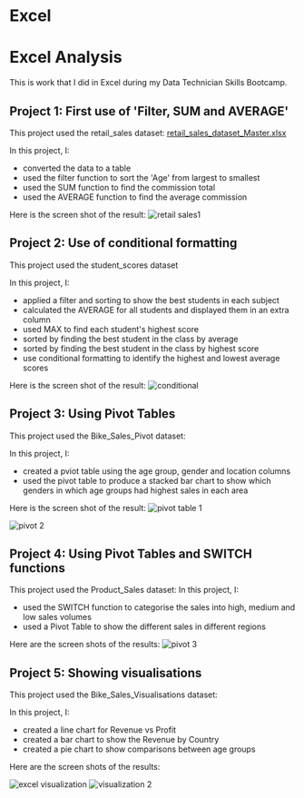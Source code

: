 # Excel
# Excel Analysis
This is work that I did in Excel during my Data Technician Skills Bootcamp.

## Project 1: First use of 'Filter, SUM and AVERAGE'

This project used the retail_sales dataset: [retail_sales_dataset_Master.xlsx](https://github.com/user-attachments/files/20266770/retail_sales_dataset_Master.xlsx)

In this project, I:
* converted the data to a table
* used the filter function to sort the 'Age' from largest to smallest
* used the SUM function to find the commission total
* used the AVERAGE function to find the average commission

Here is the screen shot of the result:
![retail sales1](https://github.com/user-attachments/assets/1cd5dec4-502f-421e-882d-13427107f282)




## Project 2: Use of conditional formatting

This project used the student_scores dataset

In this project, I:
* applied a filter and sorting to show the best students in each subject
* calculated the AVERAGE for all students and displayed them in an extra column
* used MAX to find each student's highest score
* sorted by finding the best student in the class by average
* sorted by finding the best student in the class by highest score
* use conditional formatting to identify the highest and lowest average scores

Here is the screen shot of the result:
![conditional](https://github.com/user-attachments/assets/79375405-5868-442d-8220-49acb3ebceac)


## Project 3: Using Pivot Tables

This project used the Bike_Sales_Pivot dataset: 

In this project, I:
* created a pviot table using the age group, gender and location columns
* used the pivot table to produce a stacked bar chart to show which genders in which age groups had highest sales in each area

Here is the screen shot of the result:
![pivot table 1](https://github.com/user-attachments/assets/c68269d7-5033-4246-845a-8d1f1b0b93a3)

![pivot 2](https://github.com/user-attachments/assets/e6351456-1a3e-4cab-9ce3-81ee165775f7)

## Project 4: Using Pivot Tables and SWITCH functions

This project used the Product_Sales dataset: 
In this project, I:
* used the SWITCH function to categorise the sales into high, medium and low sales volumes
* used a Pivot Table to show the different sales in different regions

Here are the screen shots of the results:
![pivot 3](https://github.com/user-attachments/assets/526cfd70-c9dd-4f67-82c4-d09652e6925c)


## Project 5: Showing visualisations

This project used the Bike_Sales_Visualisations dataset:

In this project, I:
* created a line chart for Revenue vs Profit
* created a bar chart to show the Revenue by Country
* created a pie chart to show comparisons between age groups

Here are the screen shots of the results:

![excel visualization](https://github.com/user-attachments/assets/a580b898-dbfc-40c0-bde5-62d8ac9db226)
![visualization 2](https://github.com/user-attachments/assets/27046b14-106d-48d6-b339-fb2590e9fb94)
